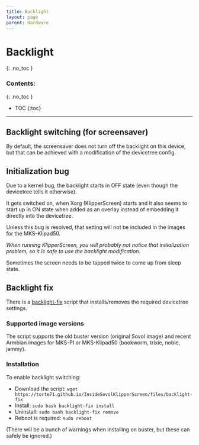 ```yaml
---
title: Backlight
layout: page
parent: Hardware
---
```

# Backlight
{: .no_toc }
### Contents:
{: .no_toc }
- TOC
{:toc}
----

## Backlight switching (for screensaver)

By default, the screensaver does not turn off the backlight on this device,
but that can be achieved with a modification of the devicetree config.

## Initialization bug

Due to a kernel bug, the backlight starts in OFF state (even though the devicetree tells it otherwise).

It gets switched on, when Xorg (KlipperScreen) starts and it also seems to start up in ON state when added as an overlay instead of embedding it directly into the devicetree.

Unless this bug is resolved, that setting will not be included in the images for the MKS-Klipad50.

*When running KlipperScreen, you will probably not notice that initialization problem, so it is safe to use the backlight modification.*

Sometimes the screen needs to be tapped twice to come up from sleep state.

## Backlight fix

There is a [backlight-fix](files/backlight-fix) script that installs/removes the required devicetree settings.

### Supported image versions

The script supports the old buster version (original Sovol image)
and recent Armbian images for MKS-PI or MKS-Klipad50 (bookworm, trixie, noble, jammy).

### Installation

To enable backlight switching:
- Download the script: `wget https://torte71.github.io/InsideSovolKlipperScreen/files/backlight-fix`
- Install: `sudo bash backlight-fix install`
- Uninstall:  `sudo bash backlight-fix remove`
- Reboot is required: `sudo reboot`

(There will be a bunch of warnings when installing on buster, but these can safely be ignored.)
